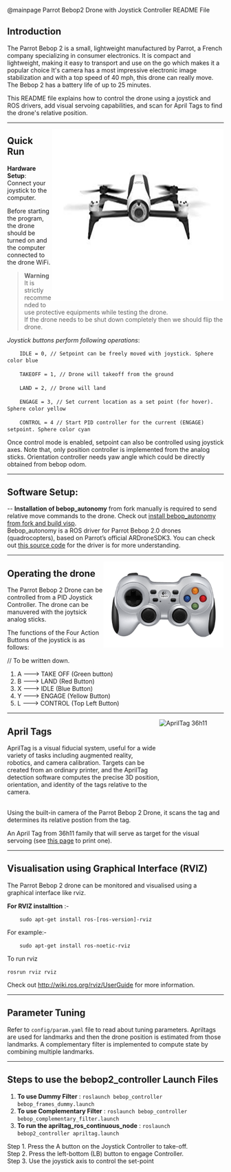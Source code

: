 @mainpage Parrot Bebop2 Drone with Joystick Controller README File


## Introduction

The Parrot Bebop 2 is a small, lightweight manufactured by Parrot, a French company specializing in consumer electronics. It is compact and lightweight, making it easy to transport and use on the go which makes it a popular choice 
It's camera has a most impressive electronic image stabilization and with a top speed of 40 mph, this drone can really move. The Bebop 2 has a battery life of up to 25 minutes. <br>

This README file explains how to control the drone using a joystick and ROS drivers, add visual servoing capabilities, and scan for April Tags to find the drone's relative position.

-----------------------------------------

<img src="Images/img-bebop2.jpg" alt="Parrot Bebop2 Drone" align="right" width="400" height="400">



## Quick Run

**Hardware Setup**: 
Connect your joystick to the computer. <br>


Before starting the program, the drone should be turned on and the computer connected to the drone WiFi.

> **Warning**
> It is strictly recommended to use protective equipments while testing the drone. <br>
If the drone needs to be shut down completely then we should flip the drone.


*Joystick buttons perform following operations*:

```angular2html
    IDLE = 0, // Setpoint can be freely moved with joystick. Sphere color blue

    TAKEOFF = 1, // Drone will takeoff from the ground
    
    LAND = 2, // Drone will land

    ENGAGE = 3, // Set current location as a set point (for hover). Sphere color yellow

    CONTROL = 4 // Start PID controller for the current (ENGAGE) setpoint. Sphere color cyan
```

Once control mode is enabled, setpoint can also be controlled using joystick axes.
Note that, only position controller is implemented from the analog sticks. 
Orientation controller needs yaw angle which could be directly obtained from bebop odom.

------------------------------------------


## Software Setup:


-- **Installation of bebop_autonomy** from fork manually is required to send relative move commands to the drone. Check out [install bebop_autonomy from fork and build visp](http://wiki.ros.org/visp_ros/Tutorials/How%20to%20do%20visual%20servoing%20with%20Parrot%20Bebop%202%20drone%20and%20visp_ros). <br>
Bebop_autonomy is a ROS driver for Parrot Bebop 2.0 drones (quadrocopters), based on Parrot’s official ARDroneSDK3. You can check out [this source code](https://github.com/AutonomyLab/bebop_autonomy) for the driver is for more understanding.

---------------------------------------------


<img align="right" width="280" height="200" alt="Joystick Controller" src="/Images/f710-gallery-1.png">

## Operating the drone


The Parrot Bebop 2 Drone can be controlled from a PID Joystick Controller. The drone can be manuvered with the joytsick analog sticks. 

The functions of the Four Action Buttons of the joystick is as follows:
 
// To be written down. 

1.  A   ---> TAKE OFF (Green button)
2.  B   ---> LAND (Red Button)
3.  X   ---> IDLE (Blue Button)
4.  Y   ---> ENGAGE (Yellow Button)
5.  L   ---> CONTROL (Top Left Button) 

---------------------------------------------

<img align="right" width="150" height="150" alt="AprilTag 36h11" src="../Images/tag_36h11.png">

## April Tags


AprilTag is a visual fiducial system, useful for a wide variety of tasks including augmented reality, robotics, and camera calibration. 
Targets can be created from an ordinary printer, and the AprilTag detection software computes the precise 3D position, orientation, and identity of the tags relative to the camera. <br><br>

Using the built-in camera of the Parrot Bebop 2 Drone, it scans the tag and determines its relative postion from the tag. <br>


An April Tag from 36h11 family that will serve as target for the visual servoing (see [this page](https://visp-doc.inria.fr/doxygen/visp-daily/tutorial-franka-pbvs.html#franka_prereq_target) to print one).



---------------------------------------------

## Visualisation using Graphical Interface (RVIZ)

The Parrot Bebop 2 drone can be monitored and visualised using a graphical interface like rviz. <br>

**For RVIZ installtion** :-
```
    sudo apt-get install ros-[ros-version]-rviz 
```

For example:-
```
    sudo apt-get install ros-noetic-rviz
```

To run rviz 
```
rosrun rviz rviz

```

Check out http://wiki.ros.org/rviz/UserGuide for more information.

-----------------------------------------------

## Parameter Tuning

Refer to ``config/param.yaml`` file to read about tuning parameters.
Apriltags are used for landmarks and then
the drone position is estimated from those landmarks.
A complementary filter is implemented to compute state by combining multiple landmarks.

------------------------------------------------

## Steps to use the bebop2_controller Launch Files

1. **To use Dummy Filter** : ``` roslaunch bebop_controller bebop_frames_dummy.launch ```
2. **To use Complementary Filter** : ``` roslaunch bebop_controller bebop_complementary_filter.launch ```
3. **To run the apriltag_ros_continuous_node** : ``` roslaunch bebop2_controller apriltag.launch ```

Step 1. Press the A button on the Joystick Controller to take-off. <br>
Step 2. Press the left-bottom (LB) button to engage Controller. <br>
Step 3. Use the joystick axis to control the set-point
